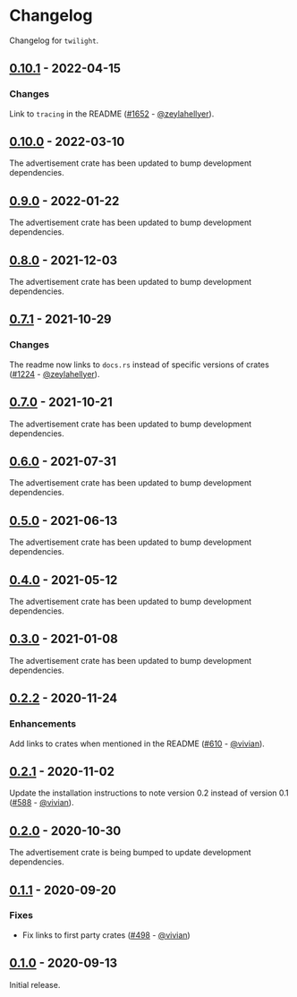 # Changelog

Changelog for `twilight`.

## [0.10.1] - 2022-04-15

### Changes

Link to `tracing` in the README ([#1652] - [@zeylahellyer]).

[#1652]: https://github.com/twilight-rs/twilight/pull/1652

## [0.10.0] - 2022-03-10

The advertisement crate has been updated to bump development
dependencies.

## [0.9.0] - 2022-01-22

The advertisement crate has been updated to bump development
dependencies.

## [0.8.0] - 2021-12-03

The advertisement crate has been updated to bump development
dependencies.

## [0.7.1] - 2021-10-29

### Changes

The readme now links to `docs.rs` instead of specific versions of
crates ([#1224] - [@zeylahellyer]).

[#1224]: https://github.com/twilight-rs/twilight/pull/1224

## [0.7.0] - 2021-10-21

The advertisement crate has been updated to bump development
dependencies.

## [0.6.0] - 2021-07-31

The advertisement crate has been updated to bump development
dependencies.

## [0.5.0] - 2021-06-13

The advertisement crate has been updated to bump development
dependencies.

## [0.4.0] - 2021-05-12

The advertisement crate has been updated to bump development
dependencies.

## [0.3.0] - 2021-01-08

The advertisement crate has been updated to bump development
dependencies.

## [0.2.2] - 2020-11-24

### Enhancements

Add links to crates when mentioned in the README ([#610] - [@vivian]).

## [0.2.1] - 2020-11-02

Update the installation instructions to note version 0.2 instead of version
0.1 ([#588] - [@vivian]).

## [0.2.0] - 2020-10-30

The advertisement crate is being bumped to update development dependencies.

## [0.1.1] - 2020-09-20

### Fixes

- Fix links to first party crates ([#498] - [@vivian])

## [0.1.0] - 2020-09-13

Initial release.

[@vivian]: https://github.com/vivian
[@zeylahellyer]: https://github.com/zeylahellyer

[#610]: https://github.com/twilight-rs/twilight/pull/610
[#588]: https://github.com/twilight-rs/twilight/pull/588
[#498]: https://github.com/twilight-rs/twilight/pull/498

[0.10.1]: https://github.com/twilight-rs/twilight/releases/tag/twilight-0.10.1
[0.10.0]: https://github.com/twilight-rs/twilight/releases/tag/twilight-0.10.0
[0.9.0]: https://github.com/twilight-rs/twilight/releases/tag/twilight-0.9.0
[0.8.0]: https://github.com/twilight-rs/twilight/releases/tag/twilight-0.8.0
[0.7.1]: https://github.com/twilight-rs/twilight/releases/tag/twilight-0.7.1
[0.7.0]: https://github.com/twilight-rs/twilight/releases/tag/twilight-0.7.0
[0.6.0]: https://github.com/twilight-rs/twilight/releases/tag/twilight-0.6.0
[0.5.0]: https://github.com/twilight-rs/twilight/releases/tag/twilight-0.5.0
[0.4.0]: https://github.com/twilight-rs/twilight/releases/tag/twilight-0.4.0
[0.3.0]: https://github.com/twilight-rs/twilight/releases/tag/twilight-v0.3.0
[0.2.2]: https://github.com/twilight-rs/twilight/releases/tag/twilight-v0.2.2
[0.2.1]: https://github.com/twilight-rs/twilight/releases/tag/twilight-v0.2.1
[0.2.0]: https://github.com/twilight-rs/twilight/releases/tag/twilight-v0.2.0
[0.1.1]: https://github.com/twilight-rs/twilight/releases/tag/twilight-v0.1.1
[0.1.0]: https://github.com/twilight-rs/twilight/releases/tag/v0.1.0
